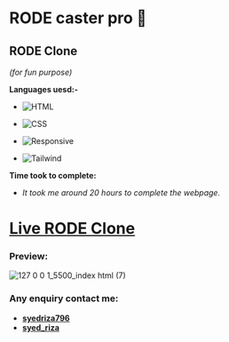 # RODE caster pro 🎤 

## RODE Clone 
*(for fun purpose)*

**Languages uesd:-**

- ![HTML](https://img.shields.io/badge/-HTML5-orange)

- ![CSS](https://img.shields.io/badge/-CSS3-green)

- ![Responsive](https://img.shields.io/badge/-Responsive-yellow)

- ![Tailwind](https://img.shields.io/badge/-Tailwind-red)

**Time took to complete:**

- *It took me around 20 hours to complete the webpage.*


# [Live RODE Clone](https://silly-kulfi-51b550.netlify.app/)

 ### Preview:

![127 0 0 1_5500_index html (7)](https://user-images.githubusercontent.com/115790586/208296665-427398af-573b-450c-872f-837b077a2af3.png)



 ### Any enquiry contact me:
 - **[syedriza796](https://www.instagram.com/)**
 - **[syed_riza](https://www.linkedin.com/in/syed-riza-815770246/)**
 





 
